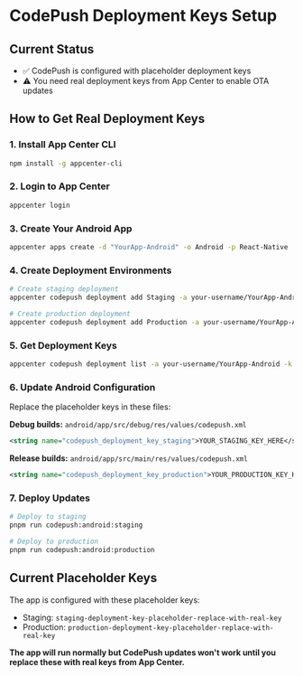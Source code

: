 # CodePush Deployment Keys Setup

## Current Status

- ✅ CodePush is configured with placeholder deployment keys
- ⚠️ You need real deployment keys from App Center to enable OTA updates

## How to Get Real Deployment Keys

### 1. Install App Center CLI

```bash
npm install -g appcenter-cli
```

### 2. Login to App Center

```bash
appcenter login
```

### 3. Create Your Android App

```bash
appcenter apps create -d "YourApp-Android" -o Android -p React-Native
```

### 4. Create Deployment Environments

```bash
# Create staging deployment
appcenter codepush deployment add Staging -a your-username/YourApp-Android

# Create production deployment
appcenter codepush deployment add Production -a your-username/YourApp-Android
```

### 5. Get Deployment Keys

```bash
appcenter codepush deployment list -a your-username/YourApp-Android -k
```

### 6. Update Android Configuration

Replace the placeholder keys in these files:

**Debug builds:** `android/app/src/debug/res/values/codepush.xml`

```xml
<string name="codepush_deployment_key_staging">YOUR_STAGING_KEY_HERE</string>
```

**Release builds:** `android/app/src/main/res/values/codepush.xml`

```xml
<string name="codepush_deployment_key_production">YOUR_PRODUCTION_KEY_HERE</string>
```

### 7. Deploy Updates

```bash
# Deploy to staging
pnpm run codepush:android:staging

# Deploy to production
pnpm run codepush:android:production
```

## Current Placeholder Keys

The app is configured with these placeholder keys:

- Staging: `staging-deployment-key-placeholder-replace-with-real-key`
- Production: `production-deployment-key-placeholder-replace-with-real-key`

**The app will run normally but CodePush updates won't work until you replace these with real keys from App Center.**
